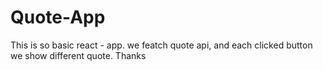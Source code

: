 # Quote-App
This is so basic react - app.
we featch quote api, and each clicked button we show different quote.
Thanks
